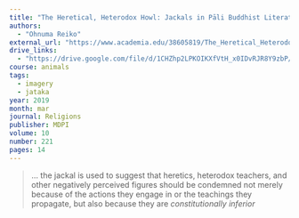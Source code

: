```yaml
---
title: "The Heretical, Heterodox Howl: Jackals in Pāli Buddhist Literature"
authors:
  - "Ohnuma Reiko"
external_url: "https://www.academia.edu/38605819/The_Heretical_Heterodox_Howl_Jackals_in_P%C4%81li_Buddhist_Literature"
drive_links:
  - "https://drive.google.com/file/d/1CHZhp2LPKOIKXfVtH_x0IDvRJR8Y9zbP/view?usp=drivesdk"
course: animals
tags:
  - imagery
  - jataka
year: 2019
month: mar
journal: Religions
publisher: MDPI
volume: 10
number: 221
pages: 14
---
```


> … the jackal is used to suggest that heretics, heterodox teachers, and other negatively perceived figures should be condemned not merely because of the actions they engage in or the teachings they propagate, but also because they are *constitutionally inferior*

